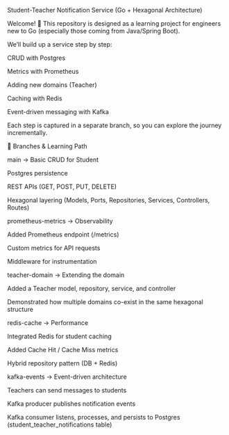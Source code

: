 Student-Teacher Notification Service (Go + Hexagonal Architecture)

Welcome! 🎉
This repository is designed as a learning project for engineers new to Go (especially those coming from Java/Spring Boot).

We’ll build up a service step by step:

CRUD with Postgres

Metrics with Prometheus

Adding new domains (Teacher)

Caching with Redis

Event-driven messaging with Kafka

Each step is captured in a separate branch, so you can explore the journey incrementally.

🚀 Branches & Learning Path

main → Basic CRUD for Student

Postgres persistence

REST APIs (GET, POST, PUT, DELETE)

Hexagonal layering (Models, Ports, Repositories, Services, Controllers, Routes)

prometheus-metrics → Observability

Added Prometheus endpoint (/metrics)

Custom metrics for API requests

Middleware for instrumentation

teacher-domain → Extending the domain

Added a Teacher model, repository, service, and controller

Demonstrated how multiple domains co-exist in the same hexagonal structure

redis-cache → Performance

Integrated Redis for student caching

Added Cache Hit / Cache Miss metrics

Hybrid repository pattern (DB + Redis)

kafka-events → Event-driven architecture

Teachers can send messages to students

Kafka producer publishes notification events

Kafka consumer listens, processes, and persists to Postgres (student_teacher_notifications table)